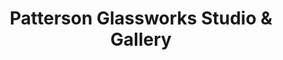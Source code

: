 ---
title: "Patterson Glassworks Studio & Gallery"
url: /estes-park/patterson-glassworks-studio-and-gallery/
shop: art
---
